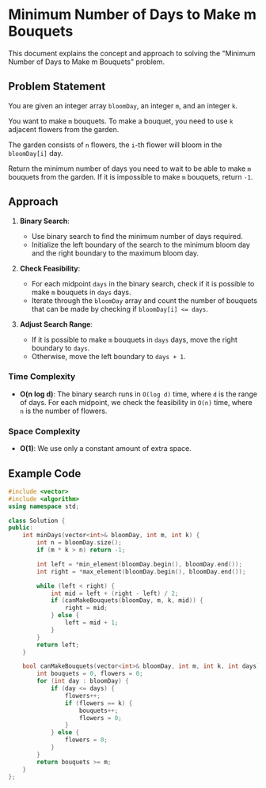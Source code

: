 # Minimum Number of Days to Make m Bouquets

This document explains the concept and approach to solving the "Minimum Number of Days to Make m Bouquets" problem.

## Problem Statement

You are given an integer array `bloomDay`, an integer `m`, and an integer `k`.

You want to make `m` bouquets. To make a bouquet, you need to use `k` adjacent flowers from the garden.

The garden consists of `n` flowers, the `i`-th flower will bloom in the `bloomDay[i]` day.

Return the minimum number of days you need to wait to be able to make `m` bouquets from the garden. If it is impossible to make `m` bouquets, return `-1`.

## Approach

1. **Binary Search**:
   - Use binary search to find the minimum number of days required.
   - Initialize the left boundary of the search to the minimum bloom day and the right boundary to the maximum bloom day.

2. **Check Feasibility**:
   - For each midpoint `days` in the binary search, check if it is possible to make `m` bouquets in `days` days.
   - Iterate through the `bloomDay` array and count the number of bouquets that can be made by checking if `bloomDay[i] <= days`.

3. **Adjust Search Range**:
   - If it is possible to make `m` bouquets in `days` days, move the right boundary to `days`.
   - Otherwise, move the left boundary to `days + 1`.

### Time Complexity

- **O(n log d)**: The binary search runs in `O(log d)` time, where `d` is the range of days. For each midpoint, we check the feasibility in `O(n)` time, where `n` is the number of flowers.

### Space Complexity

- **O(1)**: We use only a constant amount of extra space.

## Example Code

```cpp
#include <vector>
#include <algorithm>
using namespace std;

class Solution {
public:
    int minDays(vector<int>& bloomDay, int m, int k) {
        int n = bloomDay.size();
        if (m * k > n) return -1;

        int left = *min_element(bloomDay.begin(), bloomDay.end());
        int right = *max_element(bloomDay.begin(), bloomDay.end());

        while (left < right) {
            int mid = left + (right - left) / 2;
            if (canMakeBouquets(bloomDay, m, k, mid)) {
                right = mid;
            } else {
                left = mid + 1;
            }
        }
        return left;
    }

    bool canMakeBouquets(vector<int>& bloomDay, int m, int k, int days) {
        int bouquets = 0, flowers = 0;
        for (int day : bloomDay) {
            if (day <= days) {
                flowers++;
                if (flowers == k) {
                    bouquets++;
                    flowers = 0;
                }
            } else {
                flowers = 0;
            }
        }
        return bouquets >= m;
    }
};